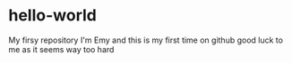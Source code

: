 # hello-world
My firsy repository
I'm Emy
and this is my first time on github
good luck to me as it seems way too hard
